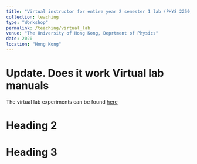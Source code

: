 ```yaml
---
title: "Virtual instructor for entire year 2 semester 1 lab (PHYS 2250, 2255, 2260, 2265) 2020"
collection: teaching
type: "Workshop"
permalink: /teaching/virtual_lab
venue: "The University of Hong Kong, Deprtment of Physics"
date: 2020
location: "Hong Kong"
---
```

Update. Does it work
Virtual lab manuals
======
The virtual lab experiments can be found <a href="https://www.physics.hku.hk/~physlab/" target="_blank">here</a>

Heading 2
======

Heading 3
======
